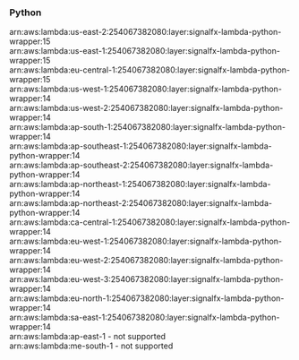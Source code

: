 <h3>Python</h3>

arn:aws:lambda:us-east-2:254067382080:layer:signalfx-lambda-python-wrapper:15<br>
arn:aws:lambda:us-east-1:254067382080:layer:signalfx-lambda-python-wrapper:15<br>
arn:aws:lambda:eu-central-1:254067382080:layer:signalfx-lambda-python-wrapper:15<br>
arn:aws:lambda:us-west-1:254067382080:layer:signalfx-lambda-python-wrapper:14<br>
arn:aws:lambda:us-west-2:254067382080:layer:signalfx-lambda-python-wrapper:14<br>
arn:aws:lambda:ap-south-1:254067382080:layer:signalfx-lambda-python-wrapper:14<br>
arn:aws:lambda:ap-southeast-1:254067382080:layer:signalfx-lambda-python-wrapper:14<br>
arn:aws:lambda:ap-southeast-2:254067382080:layer:signalfx-lambda-python-wrapper:14<br>
arn:aws:lambda:ap-northeast-1:254067382080:layer:signalfx-lambda-python-wrapper:14<br>
arn:aws:lambda:ap-northeast-2:254067382080:layer:signalfx-lambda-python-wrapper:14<br>
arn:aws:lambda:ca-central-1:254067382080:layer:signalfx-lambda-python-wrapper:14<br>
arn:aws:lambda:eu-west-1:254067382080:layer:signalfx-lambda-python-wrapper:14<br>
arn:aws:lambda:eu-west-2:254067382080:layer:signalfx-lambda-python-wrapper:14<br>
arn:aws:lambda:eu-west-3:254067382080:layer:signalfx-lambda-python-wrapper:14<br>
arn:aws:lambda:eu-north-1:254067382080:layer:signalfx-lambda-python-wrapper:14<br>
arn:aws:lambda:sa-east-1:254067382080:layer:signalfx-lambda-python-wrapper:14<br>
arn:aws:lambda:ap-east-1 - not supported<br>
arn:aws:lambda:me-south-1 - not supported<br>

<!-- Note to maintainers: please be careful editing this file. 
